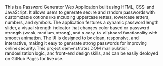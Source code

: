 This is a Password Generator Web Application built using HTML, CSS, and JavaScript. It allows users to generate secure and random passwords with customizable options like including uppercase letters, lowercase letters, numbers, and symbols. The application features a dynamic password length slider, a visual strength indicator that changes color based on password strength (weak, medium, strong), and a copy-to-clipboard functionality with smooth animation. The UI is designed to be clean, responsive, and interactive, making it easy to generate strong passwords for improving online security. This project demonstrates DOM manipulation, randomization logic, and front-end design skills, and can be easily deployed on GitHub Pages for live use.
